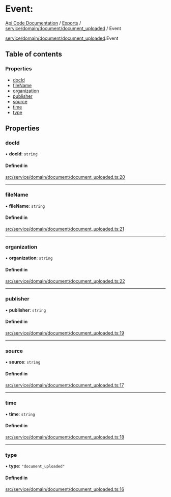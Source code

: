 # Event: 
 
[Api Code Documentation](../README.md) / [Exports](../modules.md) / [service/domain/document/document\_uploaded](../modules/service_domain_document_document_uploaded.md) / Event

[service/domain/document/document_uploaded](../modules/service_domain_document_document_uploaded.md).Event

## Table of contents

### Properties

- [docId](service_domain_document_document_uploaded.Event.md#docid)
- [fileName](service_domain_document_document_uploaded.Event.md#filename)
- [organization](service_domain_document_document_uploaded.Event.md#organization)
- [publisher](service_domain_document_document_uploaded.Event.md#publisher)
- [source](service_domain_document_document_uploaded.Event.md#source)
- [time](service_domain_document_document_uploaded.Event.md#time)
- [type](service_domain_document_document_uploaded.Event.md#type)

## Properties

### docId

• **docId**: `string`

#### Defined in

[src/service/domain/document/document_uploaded.ts:20](https://github.com/openkfw/TruBudget/blob/b9aaff0/api/src/service/domain/document/document_uploaded.ts#L20)

___

### fileName

• **fileName**: `string`

#### Defined in

[src/service/domain/document/document_uploaded.ts:21](https://github.com/openkfw/TruBudget/blob/b9aaff0/api/src/service/domain/document/document_uploaded.ts#L21)

___

### organization

• **organization**: `string`

#### Defined in

[src/service/domain/document/document_uploaded.ts:22](https://github.com/openkfw/TruBudget/blob/b9aaff0/api/src/service/domain/document/document_uploaded.ts#L22)

___

### publisher

• **publisher**: `string`

#### Defined in

[src/service/domain/document/document_uploaded.ts:19](https://github.com/openkfw/TruBudget/blob/b9aaff0/api/src/service/domain/document/document_uploaded.ts#L19)

___

### source

• **source**: `string`

#### Defined in

[src/service/domain/document/document_uploaded.ts:17](https://github.com/openkfw/TruBudget/blob/b9aaff0/api/src/service/domain/document/document_uploaded.ts#L17)

___

### time

• **time**: `string`

#### Defined in

[src/service/domain/document/document_uploaded.ts:18](https://github.com/openkfw/TruBudget/blob/b9aaff0/api/src/service/domain/document/document_uploaded.ts#L18)

___

### type

• **type**: ``"document_uploaded"``

#### Defined in

[src/service/domain/document/document_uploaded.ts:16](https://github.com/openkfw/TruBudget/blob/b9aaff0/api/src/service/domain/document/document_uploaded.ts#L16)
